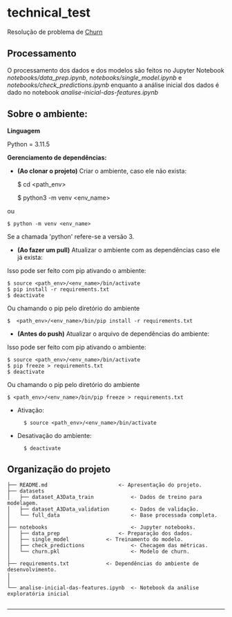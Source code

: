 # technical_test

Resolução de problema de [Churn](https://docs.google.com/spreadsheets/d/1hyNndE4QVhjVLmB37ePBURRUkBlFUMJ3g6wlH2UenJY/edit#gid=516785925)


## Processamento

O processamento dos dados e dos modelos são feitos no Jupyter Notebook _notebooks/data_prep.ipynb_, _notebooks/single_model.ipynb_ e _notebooks/check_predictions.ipynb_
enquanto a análise inicial dos dados é dado no notebook _analise-inicial-das-features.ipynb_

## Sobre o ambiente: 

**Linguagem**

Python = 3.11.5


**Gerenciamento de dependências:**

- **(Ao clonar o projeto)** Criar o ambiente, caso ele não exista:


    $ cd <path_env>

    $ python3 -m venv <env_name>

ou

    $ python -m venv <env_name>

Se a chamada 'python' refere-se a versão 3.

- **(Ao fazer um pull)** Atualizar o ambiente com as dependências caso ele já exista:

Isso pode ser feito com pip ativando o ambiente:

    $ source <path_env>/<env_name>/bin/activate
    $ pip install -r requirements.txt
    $ deactivate

Ou chamando o pip pelo diretório do ambiente

    $  <path_env>/<env_name>/bin/pip install -r requirements.txt


- **(Antes do push)** Atualizar o arquivo de dependências do ambiente:

Isso pode ser feito com pip ativando o ambiente:

    $ source <path_env>/<env_name>/bin/activate
    $ pip freeze > requirements.txt
    $ deactivate

Ou chamando o pip pelo diretório do ambiente

    $ <path_env>/<env_name>/bin/pip freeze > requirements.txt


- Ativação: 


        $ source <path_env>/<env_name>/bin/activate


- Desativação do ambiente:


        $ deactivate




## Organização do projeto

    
    ├── README.md          	    	    <- Apresentação do projeto.
    ├── datasets
    │   ├── dataset_A3Data_train            <- Dados de treino para modelagem.
    │   ├── dataset_A3Data_validation       <- Dados de validação.
    │   └── full_data                       <- Base processada completa.
    │
    ├── notebooks                           <- Jupyter notebooks.
    │	├── data_prep        		    <- Preparação dos dados.
    │   ├── single_model   		    <- Treinamento do modelo.
    │   ├── check_predictions               <- Checagem das métricas. 
    │   └── churn.pkl                       <- Modelo de churn.
    │
    ├── requirements.txt   		    <- Dependências do ambiente de desenvolvimento.
    │                 
    │
    └── analise-inicial-das-features.ipynb  <- Notebook da análise exploratória inicial                               
            
 

--------

